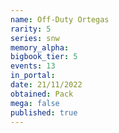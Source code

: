 ```yaml
---
name: Off-Duty Ortegas
rarity: 5
series: snw
memory_alpha:
bigbook_tier: 5
events: 13
in_portal:
date: 21/11/2022
obtained: Pack
mega: false
published: true
---
```



